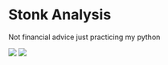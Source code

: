 # Stonk Analysis

Not financial advice just practicing my python

![](https://sirv-cdn.sirv.com/blog/image%20seo/professor.gif)
![](https://i.redd.it/dsvr1k71jj471.png)
